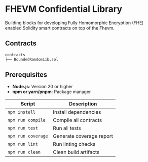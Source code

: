 # FHEVM Confidential Library

Building blocks for developing Fully Homomorphic Encryption (FHE) enabled Solidity smart contracts on top of the Fhevm.

## Contracts

```ml
contracts
├── BoundedRandomLib.sol
```

## Prerequisites

- **Node.js**: Version 20 or higher
- **npm or yarn/pnpm**: Package manager

| Script             | Description              |
| ------------------ | ------------------------ |
| `npm install`      | Install dependencies     |
| `npm run compile`  | Compile all contracts    |
| `npm run test`     | Run all tests            |
| `npm run coverage` | Generate coverage report |
| `npm run lint`     | Run linting checks       |
| `npm run clean`    | Clean build artifacts    |
